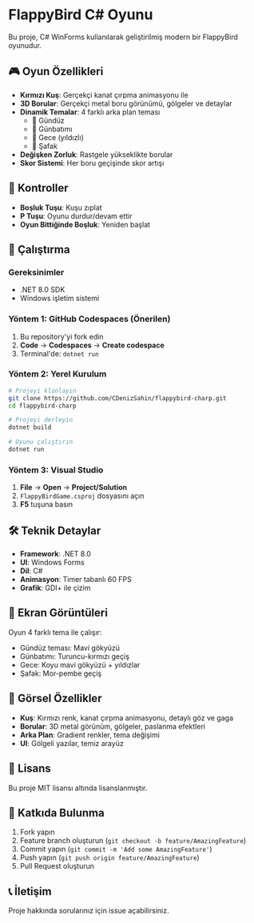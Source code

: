 # FlappyBird C# Oyunu

Bu proje, C# WinForms kullanılarak geliştirilmiş modern bir FlappyBird oyunudur.

## 🎮 Oyun Özellikleri

- **Kırmızı Kuş**: Gerçekçi kanat çırpma animasyonu ile
- **3D Borular**: Gerçekçi metal boru görünümü, gölgeler ve detaylar
- **Dinamik Temalar**: 4 farklı arka plan teması
  - 🌅 Gündüz
  - 🌇 Günbatımı  
  - 🌙 Gece (yıldızlı)
  - 🌄 Şafak
- **Değişken Zorluk**: Rastgele yükseklikte borular
- **Skor Sistemi**: Her boru geçişinde skor artışı

## 🎯 Kontroller

- **Boşluk Tuşu**: Kuşu zıplat
- **P Tuşu**: Oyunu durdur/devam ettir
- **Oyun Bittiğinde Boşluk**: Yeniden başlat

## 🚀 Çalıştırma

### Gereksinimler
- .NET 8.0 SDK
- Windows işletim sistemi

### Yöntem 1: GitHub Codespaces (Önerilen)
1. Bu repository'yi fork edin
2. **Code** → **Codespaces** → **Create codespace**
3. Terminal'de: `dotnet run`

### Yöntem 2: Yerel Kurulum
```bash
# Projeyi klonlayın
git clone https://github.com/CDenizSahin/flappybird-charp.git
cd flappybird-charp

# Projeyi derleyin
dotnet build

# Oyunu çalıştırın
dotnet run
```

### Yöntem 3: Visual Studio
1. **File** → **Open** → **Project/Solution**
2. `FlappyBirdGame.csproj` dosyasını açın
3. **F5** tuşuna basın

## 🛠️ Teknik Detaylar

- **Framework**: .NET 8.0
- **UI**: Windows Forms
- **Dil**: C#
- **Animasyon**: Timer tabanlı 60 FPS
- **Grafik**: GDI+ ile çizim

## 📸 Ekran Görüntüleri

Oyun 4 farklı tema ile çalışır:
- Gündüz teması: Mavi gökyüzü
- Günbatımı: Turuncu-kırmızı geçiş
- Gece: Koyu mavi gökyüzü + yıldızlar
- Şafak: Mor-pembe geçiş

## 🎨 Görsel Özellikler

- **Kuş**: Kırmızı renk, kanat çırpma animasyonu, detaylı göz ve gaga
- **Borular**: 3D metal görünüm, gölgeler, paslanma efektleri
- **Arka Plan**: Gradient renkler, tema değişimi
- **UI**: Gölgeli yazılar, temiz arayüz

## 📝 Lisans

Bu proje MIT lisansı altında lisanslanmıştır.

## 🤝 Katkıda Bulunma

1. Fork yapın
2. Feature branch oluşturun (`git checkout -b feature/AmazingFeature`)
3. Commit yapın (`git commit -m 'Add some AmazingFeature'`)
4. Push yapın (`git push origin feature/AmazingFeature`)
5. Pull Request oluşturun

## 📞 İletişim

Proje hakkında sorularınız için issue açabilirsiniz.
